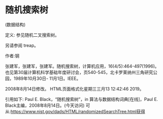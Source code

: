 # 随机搜索树


(数据结构)



定义:
参见随机二叉搜索树。



另请参阅
treap。


作者:钢


张建军，张建军，张建军。随机搜索树，计算机应用，16(4/5):464-497(1996)。也见第30届计算机科学基础年度研讨会，页540-545，北卡罗莱纳州三角研究公园，1989年10月30日- 11月1日。IEEE。








2008年8月14日修改。
HTML页面格式化星期三三月13 12:42:46 2019。



引用如下:
Paul E. Black，“随机搜索树”，in
算法与数据结构词典[在线]，Paul E. Black主编，2008年8月14日。(今天访问)
可从:https://www.nist.gov/dads/HTML/randomizedSearchTree.html获得